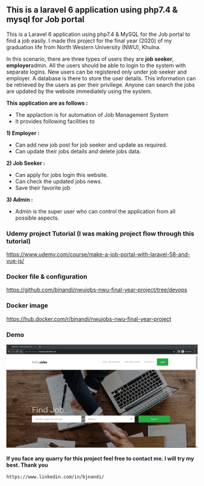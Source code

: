 ## This is a laravel 6 application using php7.4 & mysql for Job portal
This is a Laravel 6 application using php7.4 & MySQL for the Job portal to find a job easily. I made this project for the final year (2020) of my graduation life from North Western University (NWU), Khulna.
<br>

<p>In this scenario, there are three types of users they are <b>job seeker</b>, <b>employer</b and <b>admin</b>. All the users should be able to login to the system with separate logins. New users can be registered only under job seeker and employer. A database is there to store the user details. This information can be retrieved by the users as per their privilege. Anyone can search the jobs are updated by the website immediately using the system.</p>

<b>This application are as follows :</b>
- The applaction is for automation of Job Management System
- It provides following facilities to
  
<b>1) Employer :</b>
- Can add new job post for job seeker and update as required.
- Can update their jobs details and delete jobs data.
  
<b>2) Job Seeker :</b>
- Can apply for jobs login this website.
- Can check the updated jobs news.
- Save their favorite job
  
<b>3) Admin :</b>
- Admin is the super user who can control the application from all possible aspects.


### Udemy project Tutorial (I was making project flow through this tutorial)
https://www.udemy.com/course/make-a-job-portal-with-laravel-58-and-vue-js/
<br>
### Docker file & configuration
https://github.com/bjnandi/nwujobs-nwu-final-year-project/tree/devops
<br>
### Docker image
https://hub.docker.com/r/bjnandi/nwujobs-nwu-final-year-project
<br>
### Demo

![Screenshot](nwujobs.bjtechlife.com.jpg)
<br><br>
<b>If you face any quarry for this project feel free to contact me. I will try my best. Thank you</b>
```
https://www.linkedin.com/in/bjnandi/
```
